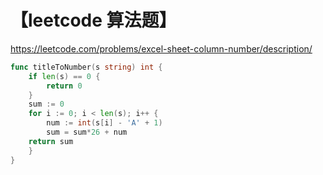# 【leetcode 算法题】

https://leetcode.com/problems/excel-sheet-column-number/description/

```go
func titleToNumber(s string) int {
	if len(s) == 0 {
		return 0
	}
	sum := 0
	for i := 0; i < len(s); i++ {
		num := int(s[i] - 'A' + 1)
		sum = sum*26 + num
	return sum
	}
}
```